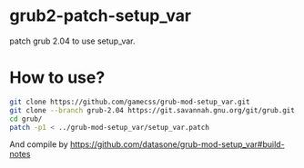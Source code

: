 # grub2-patch-setup_var
patch grub 2.04 to use setup_var.  
# How to use?
```bash
git clone https://github.com/gamecss/grub-mod-setup_var.git  
git clone --branch grub-2.04 https://git.savannah.gnu.org/git/grub.git  
cd grub/  
patch -p1 < ../grub-mod-setup_var/setup_var.patch  
```  
And compile by https://github.com/datasone/grub-mod-setup_var#build-notes
